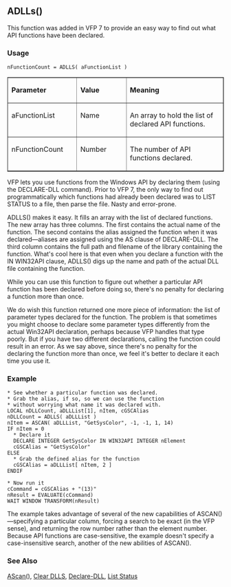 ## ADLLs()

This function was added in VFP 7 to provide an easy way to find out what API functions have been declared.

### Usage

```foxpro
nFunctionCount = ADLLS( aFunctionList )
```
<table border cellspacing=0 cellpadding=0 width=100%>
<tr>
  <td width=32% valign=top>
  <p><b>Parameter</b></p>
  </td>
  <td width=23% valign=top>
  <p><b>Value</b></p>
  </td>
  <td width=45% valign=top>
  <p><b>Meaning</b></p>
  </td>
 </tr>
<tr>
  <td width=32% valign=top>
  <p>aFunctionList</p>
  </td>
  <td width=23% valign=top>
  <p>Name</p>
  </td>
  <td width=45% valign=top>
  <p>An array to hold the list of declared API functions.</p>
  </td>
 </tr>
<tr>
  <td width=32% valign=top>
  <p>nFunctionCount</p>
  </td>
  <td width=23% valign=top>
  <p>Number</p>
  </td>
  <td width=45% valign=top>
  <p>The number of API functions declared.</p>
  </td>
 </tr>
</table>

VFP lets you use functions from the Windows API by declaring them (using the DECLARE-DLL command). Prior to VFP 7, the only way to find out programmatically which functions had already been declared was to LIST STATUS to a file, then parse the file. Nasty and error-prone.

ADLLS() makes it easy. It fills an array with the list of declared functions. The new array has three columns. The first contains the actual name of the function. The second contains the alias assigned the function when it was declared&mdash;aliases are assigned using the AS clause of DECLARE-DLL. The third column contains the full path and filename of the library containing the function. What's cool here is that even when you declare a function with the IN WIN32API clause, ADLLS() digs up the name and path of the actual DLL file containing the function.

While you can use this function to figure out whether a particular API function has been declared before doing so, there's no penalty for declaring a function more than once.

We do wish this function returned one more piece of information: the list of parameter types declared for the function. The problem is that sometimes you might choose to declare some parameter types differently from the actual Win32API declaration, perhaps because VFP handles that type poorly. But if you have two different declarations, calling the function could result in an error. As we say above, since there's no penalty for the declaring the function more than once, we feel it's better to declare it each time you use it.

### Example

```foxpro
* See whether a particular function was declared.
* Grab the alias, if so, so we can use the function
* without worrying what name it was declared with.
LOCAL nDLLCount, aDLLList[1], nItem, cGSCAlias
nDLLCount = ADLLS( aDLLList )
nItem = ASCAN( aDLLList, "GetSysColor", -1, -1, 1, 14)
IF nItem = 0
  * Declare it
  DECLARE INTEGER GetSysColor IN WIN32API INTEGER nElement
  cGSCAlias = "GetSysColor"
ELSE
  * Grab the defined alias for the function
  cGSCAlias = aDLLList[ nItem, 2 ]
ENDIF

* Now run it
cCommand = cGSCAlias + "(13)"
nResult = EVALUATE(cCommand)
WAIT WINDOW TRANSFORM(nResult)
```

The example takes advantage of several of the new capabilities of ASCAN()&mdash;specifying a particular column, forcing a search to be exact (in the VFP sense), and returning the row number rather than the element number. Because API functions are case-sensitive, the example doesn't specify a case-insensitive search, another of the new abilities of ASCAN().

### See Also

[AScan()](s4g216.md), [Clear DLLS](s4g796.md), [Declare-DLL](s4g281.md), [List Status](s4g111.md)